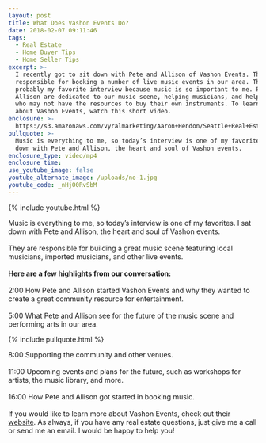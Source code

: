 ```yaml
---
layout: post
title: What Does Vashon Events Do?
date: 2018-02-07 09:11:46
tags:
  - Real Estate
  - Home Buyer Tips
  - Home Seller Tips
excerpt: >-
  I recently got to sit down with Pete and Allison of Vashon Events. They are
  responsible for booking a number of live music events in our area. This is
  probably my favorite interview because music is so important to me. Pete and
  Allison are dedicated to our music scene, helping musicians, and helping those
  who may not have the resources to buy their own instruments. To learn more
  about Vashon Events, watch this short video.
enclosure: >-
  https://s3.amazonaws.com/vyralmarketing/Aaron+Hendon/Seattle+Real+Estate+Agent-+Interview+with+Vashon+Music.mp4
pullquote: >-
  Music is everything to me, so today’s interview is one of my favorites. I sat
  down with Pete and Allison, the heart and soul of Vashon events.
enclosure_type: video/mp4
enclosure_time:
use_youtube_image: false
youtube_alternate_image: /uploads/no-1.jpg
youtube_code: _nHjO0RvSbM
---
```



{% include youtube.html %}

Music is everything to me, so today’s interview is one of my favorites. I sat down with Pete and Allison, the heart and soul of Vashon events.<br><br>They are responsible for building a great music scene featuring local musicians, imported musicians, and other live events.<br><br>**Here are a few highlights from our conversation:**<br><br>2:00 How Pete and Allison started Vashon Events and why they wanted to create a great community resource for entertainment.<br><br>5:00 What Pete and Allison see for the future of the music scene and performing arts in our area.

{% include pullquote.html %}

8:00 Supporting the community and other venues.<br><br>11:00 Upcoming events and plans for the future, such as workshops for artists, the music library, and more.<br><br>16:00 How Pete and Allison got started in booking music.<br><br>If you would like to learn more about Vashon Events, check out their [website](http://www.vashonevents.com/). As always, if you have any real estate questions, just give me a call or send me an email. I would be happy to help you!